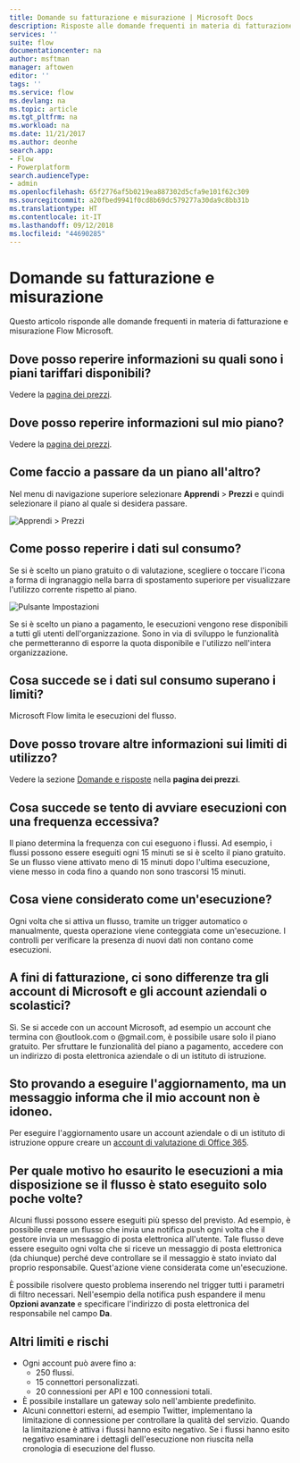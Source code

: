 ```yaml
---
title: Domande su fatturazione e misurazione | Microsoft Docs
description: Risposte alle domande frequenti in materia di fatturazione e misurazione in Microsoft Flow
services: ''
suite: flow
documentationcenter: na
author: msftman
manager: aftowen
editor: ''
tags: ''
ms.service: flow
ms.devlang: na
ms.topic: article
ms.tgt_pltfrm: na
ms.workload: na
ms.date: 11/21/2017
ms.author: deonhe
search.app:
- Flow
- Powerplatform
search.audienceType:
- admin
ms.openlocfilehash: 65f2776af5b0219ea887302d5cfa9e101f62c309
ms.sourcegitcommit: a20fbed9941f0cd8b69dc579277a30da9c8bb31b
ms.translationtype: HT
ms.contentlocale: it-IT
ms.lasthandoff: 09/12/2018
ms.locfileid: "44690285"
---
```

# <a name="billing-and-metering-questions"></a>Domande su fatturazione e misurazione

Questo articolo risponde alle domande frequenti in materia di fatturazione e misurazione Flow Microsoft.

## <a name="where-can-i-find-out-what-pricing-plans-are-available"></a>Dove posso reperire informazioni su quali sono i piani tariffari disponibili?

Vedere la [pagina dei prezzi](https://flow.microsoft.com/pricing/).

## <a name="where-can-i-find-out-what-my-plan-is"></a>Dove posso reperire informazioni sul mio piano?

Vedere la [pagina dei prezzi](https://flow.microsoft.com/pricing/).

## <a name="how-do-i-switch-plans"></a>Come faccio a passare da un piano all'altro?

Nel menu di navigazione superiore selezionare **Apprendi** > **Prezzi** e quindi selezionare il piano al quale si desidera passare.

![Apprendi > Prezzi](./media/billing-questions/learn-pricing.png)

## <a name="how-do-i-know-how-much-ive-used"></a>Come posso reperire i dati sul consumo?

Se si è scelto un piano gratuito o di valutazione, scegliere o toccare l'icona a forma di ingranaggio nella barra di spostamento superiore per visualizzare l'utilizzo corrente rispetto al piano. 

![Pulsante Impostazioni](./media/billing-questions/settings.png)

Se si è scelto un piano a pagamento, le esecuzioni vengono rese disponibili a tutti gli utenti dell'organizzazione. Sono in via di sviluppo le funzionalità che permetteranno di esporre la quota disponibile e l'utilizzo nell'intera organizzazione.

## <a name="what-happens-if-my-usage-exceeds-the-limits"></a>Cosa succede se i dati sul consumo superano i limiti?

Microsoft Flow limita le esecuzioni del flusso.

## <a name="where-can-i-find-more-information-regarding-the-usage-limits"></a>Dove posso trovare altre informazioni sui limiti di utilizzo?

Vedere la sezione [Domande e risposte](https://flow.microsoft.com/pricing/) nella **pagina dei prezzi**.

## <a name="what-happens-if-i-try-to-execute-runs-too-frequently"></a>Cosa succede se tento di avviare esecuzioni con una frequenza eccessiva?

Il piano determina la frequenza con cui eseguono i flussi. Ad esempio, i flussi possono essere eseguiti ogni 15 minuti se si è scelto il piano gratuito. Se un flusso viene attivato meno di 15 minuti dopo l'ultima esecuzione, viene messo in coda fino a quando non sono trascorsi 15 minuti.

## <a name="what-counts-as-a-run"></a>Cosa viene considerato come un'esecuzione?

Ogni volta che si attiva un flusso, tramite un trigger automatico o manualmente, questa operazione viene conteggiata come un'esecuzione. I controlli per verificare la presenza di nuovi dati non contano come esecuzioni.

## <a name="are-there-differences-between-microsoft-accounts-and-work-or-school-accounts-for-billing"></a>A fini di fatturazione, ci sono differenze tra gli account di Microsoft e gli account aziendali o scolastici?

Sì. Se si accede con un account Microsoft, ad esempio un account che termina con @outlook.com o @gmail.com, è possibile usare solo il piano gratuito. Per sfruttare le funzionalità del piano a pagamento, accedere con un indirizzo di posta elettronica aziendale o di un istituto di istruzione.

## <a name="im-trying-to-upgrade-but-im-told-my-account-isnt-eligible"></a>Sto provando a eseguire l'aggiornamento, ma un messaggio informa che il mio account non è idoneo.

Per eseguire l'aggiornamento usare un account aziendale o di un istituto di istruzione oppure creare un [account di valutazione di Office 365](https://powerbi.microsoft.com/documentation/powerbi-admin-signing-up-for-power-bi-with-a-new-office-365-trial/).

## <a name="why-did-i-run-out-of-runs-when-my-flow-only-ran-a-few-times"></a>Per quale motivo ho esaurito le esecuzioni a mia disposizione se il flusso è stato eseguito solo poche volte?

Alcuni flussi possono essere eseguiti più spesso del previsto. Ad esempio, è possibile creare un flusso che invia una notifica push ogni volta che il gestore invia un messaggio di posta elettronica all'utente. Tale flusso deve essere eseguito ogni volta che si riceve un messaggio di posta elettronica (da chiunque) perché deve controllare se il messaggio è stato inviato dal proprio responsabile. Quest'azione viene considerata come un'esecuzione.

È possibile risolvere questo problema inserendo nel trigger tutti i parametri di filtro necessari. Nell'esempio della notifica push espandere il menu **Opzioni avanzate** e specificare l'indirizzo di posta elettronica del responsabile nel campo **Da**.

## <a name="other-limits-and-caveats"></a>Altri limiti e rischi

* Ogni account può avere fino a:
  * 250 flussi.
  * 15 connettori personalizzati.
  * 20 connessioni per API e 100 connessioni totali.
* È possibile installare un gateway solo nell'ambiente predefinito.
* Alcuni connettori esterni, ad esempio Twitter, implementano la limitazione di connessione per controllare la qualità del servizio. Quando la limitazione è attiva i flussi hanno esito negativo. Se i flussi hanno esito negativo esaminare i dettagli dell'esecuzione non riuscita nella cronologia di esecuzione del flusso.
